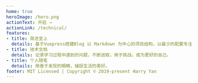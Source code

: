 ```yaml
---
home: true
heroImage: /hero.png
actionText: 开启 →
actionLink: /technical/
features:
- title: 简洁至上
  details: 基于Vuepress搭建Blog 以 Markdown 为中心的项目结构，以最少的配置专注于写作。
- title: 技术文档
  details: 记录学习过程中遇到的问题，不断进取，用于挑战。成为更好的自己。
- title: 个人随笔
  details: 用善于发现的眼睛，捕捉生活的美好。
footer: MIT Licensed | Copyright © 2019-present Harry Yan
---
```

